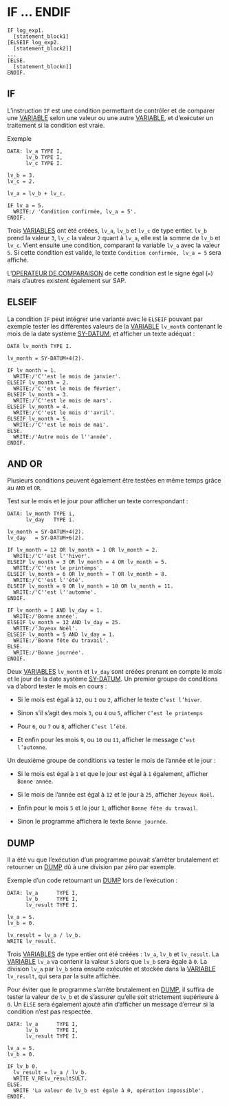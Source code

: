 # IF ... ENDIF

```abap
IF log_exp1.
  [statement_block1]
[ELSEIF log_exp2.
  [statement_block2]]
...
[ELSE.
  [statement_blockn]]
ENDIF.
```

## IF

L’instruction `IF` est une condition permettant de contrôler et de comparer une [VARIABLE](../03_VARIABLES_&_CONSTANTES/02_VARIABLES_&_CONSTANTES/01_VARIABLES.md) selon une valeur ou une autre [VARIABLE](../03_VARIABLES_&_CONSTANTES/02_VARIABLES_&_CONSTANTES/01_VARIABLES.md), et d’exécuter un traitement si la condition est vraie.

Exemple

```abap
DATA: lv_a TYPE I,
      lv_b TYPE I,
      lv_c TYPE I.

lv_b = 3.
lv_c = 2.

lv_a = lv_b + lv_c.

IF lv_a = 5.
  WRITE:/ 'Condition confirmée, lv_a = 5'.
ENDIF.
```

Trois [VARIABLES](../03_VARIABLES_&_CONSTANTES/02_VARIABLES_&_CONSTANTES/01_VARIABLES.md) ont été créées, `lv_a`, `lv_b` et `lv_c` de type entier. `lv_b` prend la valeur `3`, `lv_c` la valeur `2` quant à `lv_a`, elle est la somme de `lv_b` et `lv_c`. Vient ensuite une condition, comparant la variable `lv_a` avec la valeur `5`. Si cette condition est valide, le texte `Condition confirmée, lv_a = 5` sera affiché.

L’[OPERATEUR DE COMPARAISON](./01_OPERATEURS_DE_COMPARAISON.md) de cette condition est le signe égal (`=`) mais d’autres existent également sur SAP.

## ELSEIF

La condition `IF` peut intégrer une variante avec le `ELSEIF` pouvant par exemple tester les différentes valeurs de la [VARIABLE](../03_VARIABLES_&_CONSTANTES/02_VARIABLES_&_CONSTANTES/01_VARIABLES.md) `lv_month` contenant le mois de la date système [SY-DATUM](../00_HELP/02_SY_SYSTEM.md), et afficher un texte adéquat :

```abap
DATA lv_month TYPE I.

lv_month = SY-DATUM+4(2).

IF lv_month = 1.
  WRITE:/'C''est le mois de janvier'.
ELSEIF lv_month = 2.
  WRITE:/'C''est le mois de février'.
ELSEIF lv_month = 3.
  WRITE:/'C''est le mois de mars'.
ELSEIF lv_month = 4.
  WRITE:/'C''est le mois d''avril'.
ELSEIF lv_month = 5.
  WRITE:/'C''est le mois de mai'.
ELSE.
  WRITE:/'Autre mois de l''année'.
ENDIF.
```

## AND OR

Plusieurs conditions peuvent également être testées en même temps grâce au `AND` et `OR`.

Test sur le mois et le jour pour afficher un texte correspondant :

```abap
DATA: lv_month TYPE i,
      lv_day   TYPE i.

lv_month = SY-DATUM+4(2).
lv_day   = SY-DATUM+6(2).

IF lv_month = 12 OR lv_month = 1 OR lv_month = 2.
  WRITE:/'C''est l''hiver'.
ELSEIF lv_month = 3 OR lv_month = 4 OR lv_month = 5.
  WRITE:/'C''est le printemps'.
ELSEIF lv_month = 6 OR lv_month = 7 OR lv_month = 8.
  WRITE:/'C''est l''été'.
ELSEIF lv_month = 9 OR lv_month = 10 OR lv_month = 11.
  WRITE:/'C''est l''automne'.
ENDIF.

IF lv_month = 1 AND lv_day = 1.
  WRITE:/'Bonne année'.
ElSEIF lv_month = 12 AND lv_day = 25.
  WRITE:/'Joyeux Noël'.
ELSEIF lv_month = 5 AND lv_day = 1.
  WRITE:/'Bonne fête du travail'.
ELSE.
  WRITE:/'Bonne journée'.
ENDIF.
```

Deux [VARIABLES](../03_VARIABLES_&_CONSTANTES/02_VARIABLES_&_CONSTANTES/01_VARIABLES.md) `lv_month` et `lv_day` sont créées prenant en compte le mois et le jour de la date système [SY-DATUM](../00_HELP/02_SY_SYSTEM.md). Un premier groupe de conditions va d’abord tester le mois en cours :

- Si le mois est égal à `12`, ou `1` ou `2`, afficher le texte `C’est l’hiver`.

- Sinon s’il s’agit des mois `3`, ou `4` ou `5`, afficher `C’est le printemps`

- Pour `6`, ou `7` ou `8`, afficher `C’est l’été`.

- Et enfin pour les mois `9`, ou `10` ou `11`, afficher le message `C’est l’automne`.

Un deuxième groupe de conditions va tester le mois de l’année et le jour :

- Si le mois est égal à `1` et que le jour est égal à `1` également, afficher `Bonne année`.

- Si le mois de l’année est égal à `12` et le jour à `25`, afficher `Joyeux Noël`.

- Enfin pour le mois `5` et le jour `1`, afficher `Bonne fête du travail`.

- Sinon le programme affichera le texte `Bonne journée`.

## DUMP

Il a été vu que l’exécution d’un programme pouvait s’arrêter brutalement et retourner un [DUMP](../06_DUMP/01_DUMP.md) dû à une division par zéro par exemple.

Exemple d’un code retournant un [DUMP](../06_DUMP/01_DUMP.md) lors de l’exécution :

```abap
DATA: lv_a      TYPE I,
      lv_b      TYPE I,
      lv_result TYPE I.

lv_a = 5.
lv_b = 0.

lv_result = lv_a / lv_b.
WRITE lv_result.
```

Trois [VARIABLES](../03_VARIABLES_&_CONSTANTES/02_VARIABLES_&_CONSTANTES/01_VARIABLES.md) de type entier ont été créées : `lv_a`, `lv_b` et `lv_result`. La  [VARIABLE](../03_VARIABLES_&_CONSTANTES/02_VARIABLES_&_CONSTANTES/01_VARIABLES.md) `lv_a` va contenir la valeur `5` alors que `lv_b` sera égale à `0`. La division `lv_a` par `lv_b` sera ensuite exécutée et stockée dans la [VARIABLE](../03_VARIABLES_&_CONSTANTES/02_VARIABLES_&_CONSTANTES/01_VARIABLES.md) `lv_result`, qui sera par la suite affichée.

Pour éviter que le programme s’arrête brutalement en [DUMP](../06_DUMP/01_DUMP.md), il suffira de tester la valeur de `lv_b` et de s’assurer qu’elle soit strictement supérieure à `0`. Un `ELSE` sera également ajouté afin d’afficher un message d’erreur si la condition n’est pas respectée.

```abap
DATA: lv_a      TYPE I,
      lv_b      TYPE I,
      lv_result TYPE I.

lv_a = 5.
lv_b = 0.

IF lv_b 0.
  lv_result = lv_a / lv_b.
  WRITE V_RElv_resultSULT.
ELSE.
  WRITE 'La valeur de lv_b est égale à 0, opération impossible'.
ENDIF.
```